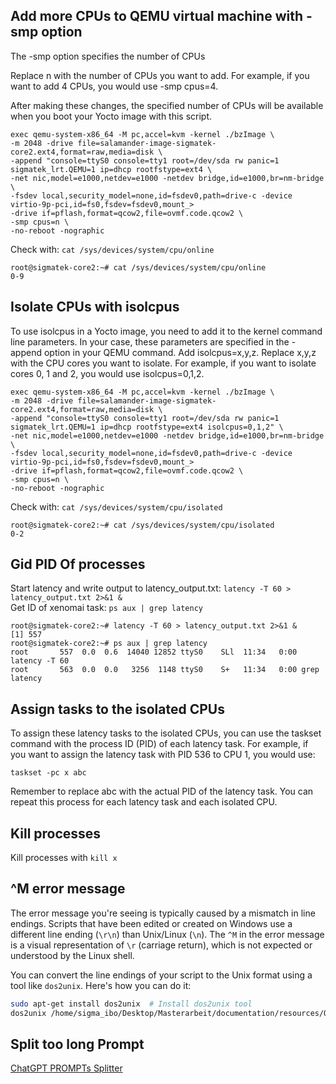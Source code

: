 
## Add more CPUs to QEMU virtual machine with -smp option 
The -smp option specifies the number of CPUs

Replace n with the number of CPUs you want to add. For example, if you want to add 4 CPUs, you would use -smp cpus=4.

After making these changes, the specified number of CPUs will be available when you boot your Yocto image with this script. 
```
exec qemu-system-x86_64 -M pc,accel=kvm -kernel ./bzImage \
-m 2048 -drive file=salamander-image-sigmatek-core2.ext4,format=raw,media=disk \
-append "console=ttyS0 console=tty1 root=/dev/sda rw panic=1 sigmatek_lrt.QEMU=1 ip=dhcp rootfstype=ext4 \
-net nic,model=e1000,netdev=e1000 -netdev bridge,id=e1000,br=nm-bridge \
-fsdev local,security_model=none,id=fsdev0,path=drive-c -device virtio-9p-pci,id=fs0,fsdev=fsdev0,mount_>
-drive if=pflash,format=qcow2,file=ovmf.code.qcow2 \
-smp cpus=n \
-no-reboot -nographic
```
Check with: `cat /sys/devices/system/cpu/online`
```
root@sigmatek-core2:~# cat /sys/devices/system/cpu/online
0-9
```
## Isolate CPUs with isolcpus
To use isolcpus in a Yocto image, you need to add it to the kernel command line parameters. In your case, these parameters are specified in the -append option in your QEMU command. Add isolcpus=x,y,z. Replace x,y,z with the CPU cores you want to isolate. For example, if you want to isolate cores 0, 1 and 2, you would use isolcpus=0,1,2.
```
exec qemu-system-x86_64 -M pc,accel=kvm -kernel ./bzImage \
-m 2048 -drive file=salamander-image-sigmatek-core2.ext4,format=raw,media=disk \
-append "console=ttyS0 console=tty1 root=/dev/sda rw panic=1 sigmatek_lrt.QEMU=1 ip=dhcp rootfstype=ext4 isolcpus=0,1,2" \
-net nic,model=e1000,netdev=e1000 -netdev bridge,id=e1000,br=nm-bridge \
-fsdev local,security_model=none,id=fsdev0,path=drive-c -device virtio-9p-pci,id=fs0,fsdev=fsdev0,mount_>
-drive if=pflash,format=qcow2,file=ovmf.code.qcow2 \
-smp cpus=n \
-no-reboot -nographic
```
Check with: `cat /sys/devices/system/cpu/isolated`
```
root@sigmatek-core2:~# cat /sys/devices/system/cpu/isolated
0-2
```

## Gid PID Of processes
Start latency and write output to latency_output.txt:
`latency -T 60 > latency_output.txt 2>&1 &`  
Get ID of xenomai task: `ps aux | grep latency`
```
root@sigmatek-core2:~# latency -T 60 > latency_output.txt 2>&1 &
[1] 557
root@sigmatek-core2:~# ps aux | grep latency
root       557  0.0  0.6  14040 12852 ttyS0    SLl  11:34   0:00 latency -T 60
root       563  0.0  0.0   3256  1148 ttyS0    S+   11:34   0:00 grep latency
```

## Assign tasks to the isolated CPUs 
To assign these latency tasks to the isolated CPUs, you can use the taskset command with the process ID (PID) of each latency task. For example, if you want to assign the latency task with PID 536 to CPU 1, you would use:

`taskset -pc x abc`

Remember to replace abc with the actual PID of the latency task. You can repeat this process for each latency task and each isolated CPU.


## Kill processes 
Kill processes with `kill x`


## ^M error message
The error message you're seeing is typically caused by a mismatch in line endings. Scripts that have been edited or created on Windows use a different line ending (`\r\n`) than Unix/Linux (`\n`). The `^M` in the error message is a visual representation of `\r` (carriage return), which is not expected or understood by the Linux shell.

You can convert the line endings of your script to the Unix format using a tool like `dos2unix`. Here's how you can do it:

```bash
sudo apt-get install dos2unix  # Install dos2unix tool
dos2unix /home/sigma_ibo/Desktop/Masterarbeit/documentation/resources/QEMU/start_qemu.sh
```

## Split too long Prompt
[ChatGPT PROMPTs Splitter](https://chatgpt-prompt-splitter.jjdiaz.dev/)
